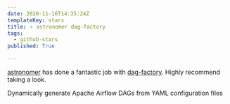 ```yaml
---
date: 2020-11-16T14:35:24Z
templateKey: stars
title: ⭐ astronomer dag-factory
tags:
  - github-stars
published: True

---
```


[astronomer](https://github.com/astronomer) has done a fantastic job with [dag-factory](https://github.com/astronomer/dag-factory). Highly recommend taking a look.

Dynamically generate Apache Airflow DAGs from YAML configuration files
